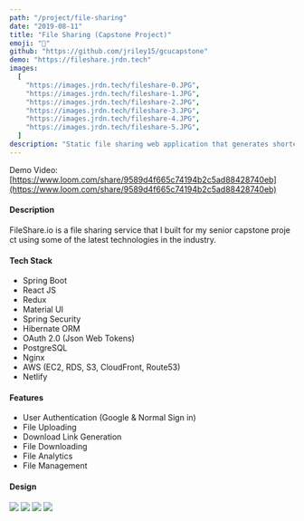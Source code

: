 ```yaml
---
path: "/project/file-sharing"
date: "2019-08-11"
title: "File Sharing (Capstone Project)"
emoji: "📁"
github: "https://github.com/jriley15/gcucapstone"
demo: "https://fileshare.jrdn.tech"
images:
  [
    "https://images.jrdn.tech/fileshare-0.JPG",
    "https://images.jrdn.tech/fileshare-1.JPG",
    "https://images.jrdn.tech/fileshare-2.JPG",
    "https://images.jrdn.tech/fileshare-3.JPG",
    "https://images.jrdn.tech/fileshare-4.JPG",
    "https://images.jrdn.tech/fileshare-5.JPG",
  ]
description: "Static file sharing web application that generates shortened download links"
---
```


Demo Video: [https://www.loom.com/share/9589d4f665c74194b2c5ad88428740eb](https://www.loom.com/share/9589d4f665c74194b2c5ad88428740eb)

#### Description

FileShare.io is a file sharing service that I built for my senior capstone project using some of the latest technologies in the industry.

#### Tech Stack

- Spring Boot
- React JS
- Redux
- Material UI
- Spring Security
- Hibernate ORM
- OAuth 2.0 (Json Web Tokens)
- PostgreSQL
- Nginx
- AWS (EC2, RDS, S3, CloudFront, Route53)
- Netlify

#### Features

- User Authentication (Google & Normal Sign in)
- File Uploading
- Download Link Generation
- File Downloading
- File Analytics
- File Management

#### Design

![](https://images.jrdn.tech/cd-2.png)
![](https://images.jrdn.tech/cd-0.png)
![](https://images.jrdn.tech/cd-1.png)
![](https://images.jrdn.tech/cd-3.png)
